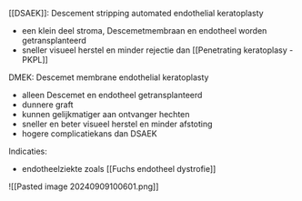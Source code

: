 [[DSAEK]]: Descement stripping automated endothelial keratoplasty
- een klein deel stroma, Descemetmembraan en endotheel worden getransplanteerd
- sneller visueel herstel en minder rejectie dan [[Penetrating keratoplasy - PKPL]]

DMEK: Descemet membrane endothelial keratoplasty
- alleen Descemet en endotheel getransplanteerd
- dunnere graft
- kunnen gelijkmatiger aan ontvanger hechten
- sneller en beter visueel herstel en minder afstoting
- hogere complicatiekans dan DSAEK

Indicaties:
- endotheelziekte zoals [[Fuchs endotheel dystrofie]]

![[Pasted image 20240909100601.png]]
